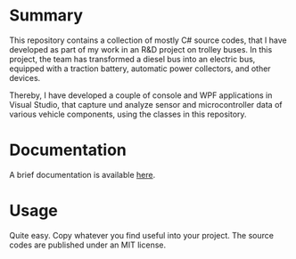 # Summary

This repository contains a collection of mostly C# source codes, that I have developed as part of my work in an R&D project on trolley buses. In this project, the team has transformed a diesel bus into an electric bus, equipped with a traction battery, automatic power collectors, and other devices. 

Thereby, I have developed a couple of console and WPF applications in Visual Studio, that capture und analyze sensor and microcontroller data of various vehicle components, using the classes in this repository.

# Documentation

A brief documentation is available [here](https://tinko26.github.io/ao.net/).

# Usage

Quite easy. Copy whatever you find useful into your project. The source codes are published under an MIT license.
